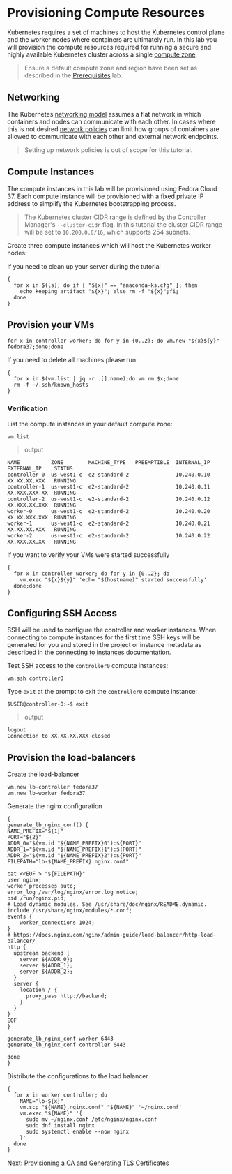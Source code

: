 # Provisioning Compute Resources

Kubernetes requires a set of machines to host the Kubernetes control plane and the worker nodes where containers are 
ultimately run. In this lab you will provision the compute resources required for running a secure and highly available
Kubernetes cluster across a single [compute zone](https://cloud.google.com/compute/docs/regions-zones/regions-zones).

> Ensure a default compute zone and region have been set as described in the 
[Prerequisites](01-prerequisites.md#set-a-default-compute-region-and-zone) lab.

## Networking

The Kubernetes [networking model](https://kubernetes.io/docs/concepts/cluster-administration/networking/#kubernetes-model)
assumes a flat network in which containers and nodes can communicate with each other. In cases where this is not desired
[network policies](https://kubernetes.io/docs/concepts/services-networking/network-policies/) can limit how groups of 
containers are allowed to communicate with each other and external network endpoints.

> Setting up network policies is out of scope for this tutorial.

## Compute Instances

The compute instances in this lab will be provisioned using Fedora Cloud 37. Each compute instance will be provisioned 
with a fixed private IP address to simplify the Kubernetes bootstrapping process.

> The Kubernetes cluster CIDR range is defined by the Controller Manager's `--cluster-cidr` flag. In this tutorial the 
cluster CIDR range will be set to `10.200.0.0/16`, which supports 254 subnets.

Create three compute instances which will host the Kubernetes worker nodes:

If you need to clean up your server during the tutorial
```shell
{
  for x in $(ls); do if [ "${x}" == "anaconda-ks.cfg" ]; then
    echo keeping artifact "${x}"; else rm -f "${x}";fi;
  done
}
```

## Provision your VMs

```shell
for x in controller worker; do for y in {0..2}; do vm.new "${x}${y}" fedora37;done;done
```

If you need to delete all machines please run:
```shell
{
  for x in $(vm.list | jq -r .[].name);do vm.rm $x;done
  rm -f ~/.ssh/known_hosts
}
```

### Verification

List the compute instances in your default compute zone:

```shell
vm.list
```

> output

```
NAME          ZONE        MACHINE_TYPE   PREEMPTIBLE  INTERNAL_IP  EXTERNAL_IP    STATUS
controller-0  us-west1-c  e2-standard-2               10.240.0.10  XX.XX.XX.XXX   RUNNING
controller-1  us-west1-c  e2-standard-2               10.240.0.11  XX.XXX.XXX.XX  RUNNING
controller-2  us-west1-c  e2-standard-2               10.240.0.12  XX.XXX.XX.XXX  RUNNING
worker-0      us-west1-c  e2-standard-2               10.240.0.20  XX.XX.XXX.XXX  RUNNING
worker-1      us-west1-c  e2-standard-2               10.240.0.21  XX.XX.XX.XXX   RUNNING
worker-2      us-west1-c  e2-standard-2               10.240.0.22  XX.XXX.XX.XX   RUNNING
```

If you want to verify your VMs were started successfully
```shell
{
  for x in controller worker; do for y in {0..2}; do
    vm.exec "${x}${y}" 'echo "$(hostname)" started successfully'
  done;done
}
```

## Configuring SSH Access

SSH will be used to configure the controller and worker instances. When connecting to compute instances for the first 
time SSH keys will be generated for you and stored in the project or instance metadata as described in the 
[connecting to instances](https://cloud.google.com/compute/docs/instances/connecting-to-instance) documentation.

Test SSH access to the `controller0` compute instances:

```shell
vm.ssh controller0
```

Type `exit` at the prompt to exit the `controller0` compute instance:

```
$USER@controller-0:~$ exit
```
> output

```
logout
Connection to XX.XX.XX.XXX closed
```

## Provision the load-balancers

Create the load-balancer
```shell
vm.new lb-controller fedora37
vm.new lb-worker fedora37
```

Generate the nginx configuration
```shell
{
generate_lb_nginx_conf() {
NAME_PREFIX="${1}"
PORT="${2}"
ADDR_0="$(vm.id "${NAME_PREFIX}0"):${PORT}"
ADDR_1="$(vm.id "${NAME_PREFIX}1"):${PORT}"
ADDR_2="$(vm.id "${NAME_PREFIX}2"):${PORT}"
FILEPATH="lb-${NAME_PREFIX}.nginx.conf"

cat <<EOF > "${FILEPATH}"
user nginx;
worker_processes auto;
error_log /var/log/nginx/error.log notice;
pid /run/nginx.pid;
# Load dynamic modules. See /usr/share/doc/nginx/README.dynamic.
include /usr/share/nginx/modules/*.conf;
events {
    worker_connections 1024;
}
# https://docs.nginx.com/nginx/admin-guide/load-balancer/http-load-balancer/
http {
  upstream backend {
    server ${ADDR_0};
    server ${ADDR_1};
    server ${ADDR_2};
  }
  server {
    location / {
      proxy_pass http://backend;
    }
  }
}
EOF
}

generate_lb_nginx_conf worker 6443
generate_lb_nginx_conf controller 6443

done
}
```

Distribute the configurations to the load balancer
```shell
{
  for x in worker controller; do
    NAME="lb-${x}"
    vm.scp "${NAME}.nginx.conf" "${NAME}" '~/nginx.conf'
    vm.exec "${NAME}" '{
      sudo mv ~/nginx.conf /etc/nginx/nginx.conf
      sudo dnf install nginx
      sudo systemctl enable --now nginx
    }'
  done
}
```



Next: [Provisioning a CA and Generating TLS Certificates](04-certificate-authority.md)